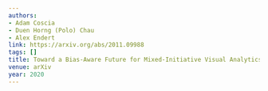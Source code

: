 ```yaml
---
authors:
- Adam Coscia
- Duen Horng (Polo) Chau
- Alex Endert
link: https://arxiv.org/abs/2011.09988
tags: []
title: Toward a Bias-Aware Future for Mixed-Initiative Visual Analytics.
venue: arXiv
year: 2020
---
```

